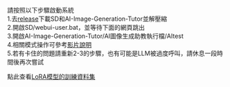 請按照以下步驟啟動系統<br>
1.去[release](https://github.com/matthew930823/AI-Image-Generation-Tutor/releases)下載SD和AI-Image-Generation-Tutor並解壓縮<br>
2.開啟SD/webui-user.bat，並等待下面的網頁跳出<br>
3.開啟AI-Image-Generation-Tutor/AI圖像生成助教執行檔/AItest<br>
4.相關模式操作可參考[影片說明](https://youtu.be/dvgTzGWRYK8)<br>
5.若有卡住的問題請重新2-3的步驟，也有可能是LLM被過度呼叫，請休息一段時間後再次嘗試<br>

點此查看[LoRA模型的訓練資料集](https://drive.google.com/drive/folders/1KJ8zi5uhN3mLTzKApngOKMTSjnxnZAYD?usp=sharing)
